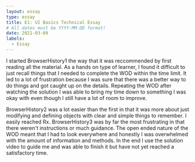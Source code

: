```yaml
---
layout: essay
type: essay
title: E1: UI Basics Technical Essay
# All dates must be YYYY-MM-DD format!
date: 2021-03-09
labels:
  - Essay
---
```


I started BrowserHistory1 the way that it was reccommended by first reading all the material. As a hands on type of learner, I found it difficult to just recall things that I needed to complete the WOD within the time limit. It led to a lot of frustration because I was sure that there was a better way to do things and got caught up on the details. Repeating the WOD after watching the solution I was able to bring my time down to something I was okay with even though I still have a lot of room to improve.

BrowserHistory2 was a lot easier than the first in that it was more about just modifying and defining objects with clear and simple things to remember. I easily reached Rx. BrowserHistory3 was by far the most frustrating in that there weren't instructions or much guidance. The open ended nature of the WOD meant that I had to look everywhere and honestly I was overwhelmed with the amount of information and methods. In the end I use the solution video to guide me and was able to finish it but have not yet reached a satisfactory time.
